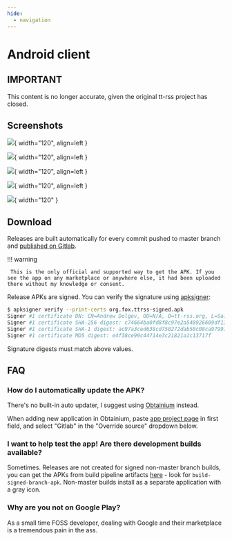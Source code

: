 ```yaml
---
hide:
  - navigation
---
```


# Android client

## **IMPORTANT** 

This content is no longer accurate, given the original tt-rss project has closed.

## Screenshots

![](images/tt-rss-android/Screenshot_20250509_135136.webp){ width="120", align=left }

![](images/tt-rss-android/Screenshot_20250509_135154.webp){ width="120", align=left }

![](images/tt-rss-android/Screenshot_20250509_135217.webp){ width="120", align=left }

![](images/tt-rss-android/Screenshot_20250509_135426.webp){ width="120", align=left }

![](images/tt-rss-android/Screenshot_20250509_135438.webp){ width="120" }

## Download

Releases are built automatically for every commit pushed to master branch and [published on Gitlab](https://gitlab.tt-rss.org/tt-rss/tt-rss-android/-/releases).

!!! warning

     This is the only official and supported way to get the APK. If you see the app on any marketplace or anywhere else, it had been uploaded there without my knowledge or consent.

Release APKs are signed. You can verify the signature using [apksigner](https://developer.android.com/tools/apksigner):

```sh
$ apksigner verify --print-certs org.fox.ttrss-signed.apk
Signer #1 certificate DN: CN=Andrew Dolgov, OU=N/A, O=tt-rss.org, L=Saint-Petersburg, ST=N/A, C=RU
Signer #1 certificate SHA-256 digest: c74664ba0fd8f8c97e2a548926609df1369236dd9d9d14c0e5c20b8c2b08cf06
Signer #1 certificate SHA-1 digest: ac97a3ced638cd750272dab50c08ca979910dc74
Signer #1 certificate MD5 digest: e4f38ce99c44714e3c21821a1c13717f
```

Signature digests must match above values.

## FAQ

### How do I automatically update the APK?

There's no built-in auto updater, I suggest using [Obtainium](https://obtainium.imranr.dev/) instead.

When adding new application in Obtainium, paste [app project page](https://gitlab.tt-rss.org/tt-rss/tt-rss-android) in first field, and select "Gitlab" in the "Override source" dropdown below.

### I want to help test the app! Are there development builds available?

Sometimes. Releases are not created for signed non-master branch builds, you can get the APKs from build pipeline artifacts [here](https://gitlab.tt-rss.org/tt-rss/tt-rss-android/-/jobs) - look for `build-signed-branch-apk`. Non-master builds install as a separate application with a gray icon.

### Why are you not on Google Play?

As a small time FOSS developer, dealing with Google and their marketplace is a tremendous pain in the ass.
